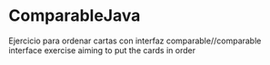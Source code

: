 # ComparableJava
Ejercicio para ordenar cartas con interfaz comparable//comparable interface exercise aiming to put the cards in order
